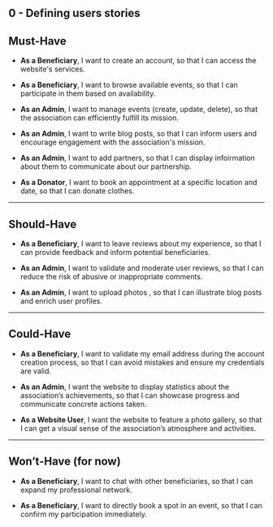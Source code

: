 ## 0 - Defining users stories

## Must-Have

- **As a Beneficiary**, I want to create an account, so that I can access the website's services.

- **As a Beneficiary**, I want to browse available events, so that I can participate in them based on availability.

- **As an Admin**, I want to manage events (create, update, delete), so that the association can efficiently fulfill its mission.

- **As an Admin**, I want to write blog posts, so that I can inform users and encourage engagement with the association's mission.

- **As an Admin**, I want to add partners, so that I can display infoirmation about them to communicate about our partnership.

- **As a Donator**, I want to book an appointment at a specific location and date, so that I can donate clothes.

---

## Should-Have

- **As a Beneficiary**, I want to leave reviews about my experience, so that I can provide feedback and inform potential beneficiaries.

- **As an Admin**, I want to validate and moderate user reviews, so that I can reduce the risk of abusive or inappropriate comments.

- **As an Admin**, I want to upload photos , so that I can illustrate blog posts and enrich user profiles.

---

## Could-Have

- **As a Beneficiary**, I want to validate my email address during the account creation process, so that I can avoid mistakes and ensure my credentials are valid.

- **As an Admin**, I want the website to display statistics about the association’s achievements, so that I can showcase progress and communicate concrete actions taken.

- **As a Website User**, I want the website to feature a photo gallery, so that I can get a visual sense of the association’s atmosphere and activities.

---

## Won’t-Have (for now)

- **As a Beneficiary**, I want to chat with other beneficiaries, so that I can expand my professional network.

- **As a Beneficiary**, I want to directly book a spot in an event, so that I can confirm my participation immediately.
